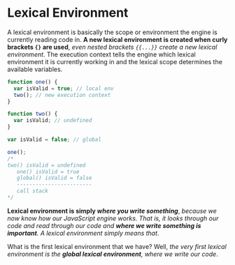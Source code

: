 # Lexical Environment

A lexical environment is basically the scope or environment the engine is currently reading code in. **A new lexical environment is created when curly brackets `{}` are used**, _even nested brackets `{{...}}` create a new lexical environment_. The execution context tells the engine which lexical environment it is currently working in and the lexical scope determines the available variables.

```js
function one() {
  var isValid = true; // local env
  two(); // new execution context
}

function two() {
  var isValid; // undefined
}

var isValid = false; // global

one();
/*
two() isValid = undefined
   one() isValid = true
   global() isValid = false
   ------------------------
   call stack
*/
```

**Lexical environment is simply _where you write something_**, _because we now know how our JavaScript engine works. That is, it looks through our code and read through our code and **where we write something is important**. A lexical environment simply means that_.

What is the first lexical environment that we have? Well, _the very first lexical environment is the **global lexical environment**, where we write our code_.
